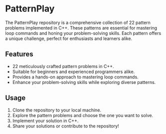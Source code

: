 # PatternPlay

The PatternPlay repository is a comprehensive collection of 22 pattern problems implemented in C++. These patterns are essential for mastering loop commands and honing your problem-solving skills. Each pattern offers a unique challenge, perfect for enthusiasts and learners alike.

## Features

- 22 meticulously crafted pattern problems in C++.
- Suitable for beginners and experienced programmers alike.
- Provides a hands-on approach to mastering loop commands.
- Enhance your problem-solving skills while exploring diverse patterns.

## Usage

1. Clone the repository to your local machine.
2. Explore the pattern problems and choose the one you want to solve.
3. Implement your solution in C++.
4. Share your solutions or contribute to the repository!
